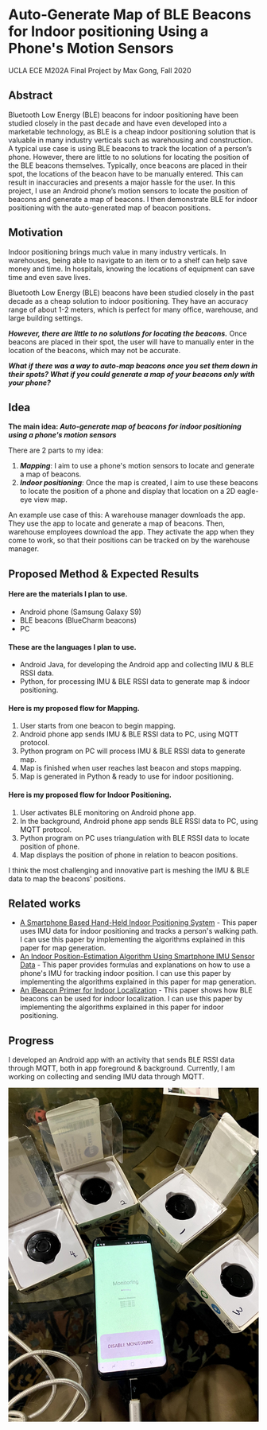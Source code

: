 # Auto-Generate Map of BLE Beacons for Indoor positioning Using a Phone's Motion Sensors

UCLA ECE M202A Final Project by Max Gong, Fall 2020

## Abstract

Bluetooth Low Energy (BLE) beacons for indoor positioning have been studied closely in the past decade and have even developed into a marketable technology, as BLE is a cheap indoor positioning solution that is valuable in many industry verticals such as warehousing and construction. A typical use case is using BLE beacons to track the location of a person’s phone. However, there are little to no solutions for locating the position of the BLE beacons themselves. Typically, once beacons are placed in their spot, the locations of the beacon have to be manually entered. This can result in inaccuracies and presents a major hassle for the user. In this project, I use an Android phone’s motion sensors to locate the position of beacons and generate a map of beacons. I then demonstrate BLE for indoor positioning with the auto-generated map of beacon positions. 

## Motivation

Indoor positioning brings much value in many industry verticals. In warehouses, being able to navigate to an item or to a shelf can help save money and time. In hospitals, knowing the locations of equipment can save time and even save lives.

Bluetooth Low Energy (BLE) beacons have been studied closely in the past decade as a cheap solution to indoor positioning. They have an accuracy range of about 1-2 meters, which is perfect for many office, warehouse, and large building settings. 

***However, there are little to no solutions for locating the beacons.*** Once beacons are placed in their spot, the user will have to manually enter in the location of the beacons, which may not be accurate. 

***What if there was a way to auto-map beacons once you set them down in their spots? What if you could generate a map of your beacons only with your phone?*** 


## Idea

**The main idea: _Auto-generate map of beacons for indoor positioning using a phone's motion sensors_** 

There are 2 parts to my idea: 
1. ***Mapping***: I aim to use a phone's motion sensors to locate and generate a map of beacons.
2. ***Indoor positioning***: Once the map is created, I aim to use these beacons to locate the position of a phone and display that location on a 2D eagle-eye view map.

An example use case of this: A warehouse manager downloads the app. They use the app to locate and generate a map of beacons. Then, warehouse employees download the app. They activate the app when they come to work, so that their positions can be tracked on by the warehouse manager. 


## Proposed Method & Expected Results

#### Here are the materials I plan to use. 
- Android phone (Samsung Galaxy S9)
- BLE beacons (BlueCharm beacons)
- PC 

#### These are the languages I plan to use. 
- Android Java, for developing the Android app and collecting IMU & BLE RSSI data. 
- Python, for processing IMU & BLE RSSI data to generate map & indoor positioning.

#### Here is my proposed flow for Mapping. 
1. User starts from one beacon to begin mapping.  
2. Android phone app sends IMU & BLE RSSI data to PC, using MQTT protocol. 
3. Python program on PC will process IMU & BLE RSSI data to generate map. 
4. Map is finished when user reaches last beacon and stops mapping. 
5. Map is generated in Python & ready to use for indoor positioning. 

#### Here is my proposed flow for Indoor Positioning.
1. User activates BLE monitoring on Android phone app.
2. In the background, Android phone app sends BLE RSSI data to PC, using MQTT protocol. 
3. Python program on PC uses triangulation with BLE RSSI data to locate position of phone. 
4. Map displays the position of phone in relation to beacon positions.  

I think the most challenging and innovative part is meshing the IMU & BLE data to map the beacons' positions. 


## Related works
- [A Smartphone Based Hand-Held Indoor Positioning System](https://www.researchgate.net/publication/301529181_A_Smartphone_Based_Hand-Held_Indoor_Positioning_System) - This paper uses IMU data for indoor positioning and tracks a person's walking path. I can use this paper by implementing the algorithms explained in this paper for map generation. 
- [An Indoor Position-Estimation Algorithm Using Smartphone IMU Sensor Data](https://ieeexplore.ieee.org/stamp/stamp.jsp?tp=&arnumber=8606925) - This paper provides formulas and explanations on how to use a phone's IMU for tracking indoor position. I can use this paper by implementing the algorithms explained in this paper for map generation.  
- [An iBeacon Primer for Indoor Localization](https://dl.acm.org/doi/10.1145/2674061.2675028) - This paper shows how BLE beacons can be used for indoor localization. I can use this paper by implementing the algorithms explained in this paper for indoor positioning. 


## Progress

I developed an Android app with an activity that sends BLE RSSI data through MQTT, both in app foreground & background. Currently, I am working on collecting and sending IMU data through MQTT. 

![Progress_1](https://github.com/maxgong21/ecem202a-project/blob/main/progress_1.jpg)
